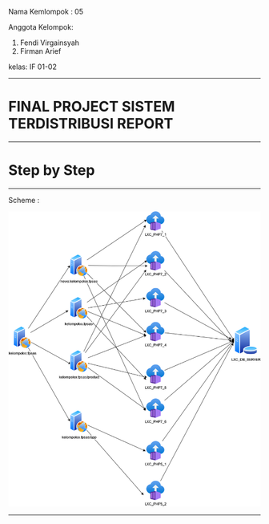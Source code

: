 Nama Kemlompok : 05

Anggota Kelompok:
1. Fendi Virgainsyah
2. Firman Arief

kelas: IF 01-02

------
# FINAL PROJECT SISTEM TERDISTRIBUSI REPORT
------
# Step by Step

------

Scheme :

![00_scheme](asset/setup.png)

------
